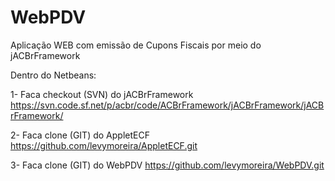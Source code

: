 WebPDV
======

Aplicação WEB com emissão de Cupons Fiscais por meio do jACBrFramework

Dentro do Netbeans:

1- Faca checkout (SVN) do jACBrFramework 
   https://svn.code.sf.net/p/acbr/code/ACBrFramework/jACBrFramework/jACBrFramework/
   
2- Faca clone (GIT) do AppletECF
   https://github.com/levymoreira/AppletECF.git
   
3- Faca clone (GIT) do WebPDV
   https://github.com/levymoreira/WebPDV.git
